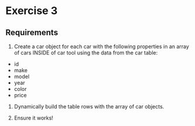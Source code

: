 # Exercise 3

## Requirements

1. Create a car object for each car with the following properties in an array of cars INSIDE of car tool using the data from the car table:

- id
- make
- model
- year
- color
- price

1. Dynamically build the table rows with the array of car objects.

1. Ensure it works!